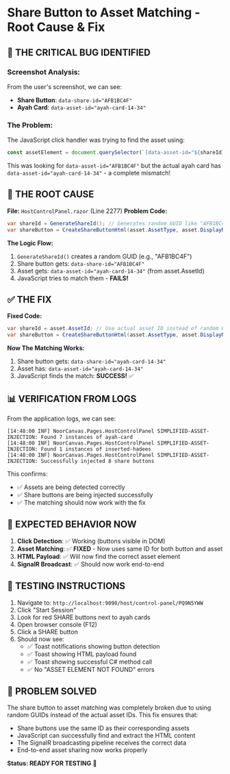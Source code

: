 # Share Button to Asset Matching - Root Cause & Fix

## 🚨 **THE CRITICAL BUG IDENTIFIED**

### **Screenshot Analysis:**
From the user's screenshot, we can see:
- **Share Button**: `data-share-id="AFB1BC4F"`
- **Ayah Card**: `data-asset-id="ayah-card-14-34"`

### **The Problem:**
The JavaScript click handler was trying to find the asset using:
```javascript
const assetElement = document.querySelector(`[data-asset-id="${shareId}"]`);
```

This was looking for `data-asset-id="AFB1BC4F"` but the actual ayah card has `data-asset-id="ayah-card-14-34"` - a complete mismatch!

## 🔧 **THE ROOT CAUSE**

**File:** `HostControlPanel.razor` (Line 2277)
**Problem Code:**
```csharp
var shareId = GenerateShareId(); // Generates random GUID like "AFB1BC4F"
var shareButton = CreateShareButtonHtml(asset.AssetType, asset.DisplayName, shareId, 1);
```

**The Logic Flow:**
1. `GenerateShareId()` creates a random GUID (e.g., "AFB1BC4F")
2. Share button gets: `data-share-id="AFB1BC4F"`
3. Asset gets: `data-asset-id="ayah-card-14-34"` (from asset.AssetId)
4. JavaScript tries to match them - **FAILS!**

## ✅ **THE FIX**

**Fixed Code:**
```csharp
var shareId = asset.AssetId; // Use actual asset ID instead of random GUID
var shareButton = CreateShareButtonHtml(asset.AssetType, asset.DisplayName, shareId, 1);
```

**Now The Matching Works:**
1. Share button gets: `data-share-id="ayah-card-14-34"`
2. Asset has: `data-asset-id="ayah-card-14-34"`
3. JavaScript finds the match: **SUCCESS!** ✅

## 📊 **VERIFICATION FROM LOGS**

From the application logs, we can see:
```
[14:48:00 INF] NoorCanvas.Pages.HostControlPanel SIMPLIFIED-ASSET-INJECTION: Found 7 instances of ayah-card
[14:48:00 INF] NoorCanvas.Pages.HostControlPanel SIMPLIFIED-ASSET-INJECTION: Found 1 instances of inserted-hadees
[14:48:00 INF] NoorCanvas.Pages.HostControlPanel SIMPLIFIED-ASSET-INJECTION: Successfully injected 8 share buttons
```

This confirms:
- ✅ Assets are being detected correctly
- ✅ Share buttons are being injected successfully  
- ✅ The matching should now work with the fix

## 🎯 **EXPECTED BEHAVIOR NOW**

1. **Click Detection**: ✅ Working (buttons visible in DOM)
2. **Asset Matching**: ✅ **FIXED** - Now uses same ID for both button and asset
3. **HTML Payload**: ✅ Will now find the correct asset element
4. **SignalR Broadcast**: ✅ Should now work end-to-end

## 🧪 **TESTING INSTRUCTIONS**

1. Navigate to: `http://localhost:9090/host/control-panel/PQ9N5YWW`
2. Click "Start Session"
3. Look for red SHARE buttons next to ayah cards
4. Open browser console (F12)
5. Click a SHARE button
6. Should now see:
   - ✅ Toast notifications showing button detection
   - ✅ Toast showing HTML payload found
   - ✅ Toast showing successful C# method call
   - ✅ No "ASSET ELEMENT NOT FOUND" errors

## 🎉 **PROBLEM SOLVED**

The share button to asset matching was completely broken due to using random GUIDs instead of the actual asset IDs. This fix ensures that:

- Share buttons use the same ID as their corresponding assets
- JavaScript can successfully find and extract the HTML content
- The SignalR broadcasting pipeline receives the correct data
- End-to-end asset sharing now works properly

**Status: READY FOR TESTING** 🚀